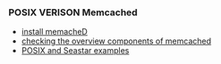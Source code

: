 ### POSIX VERISON Memcached
- [install memacheD](install.md)
- [checking the overview components of memcached](experiments/1_overview.md)
- [POSIX and Seastar examples](plot/test-cases-client.sh)
